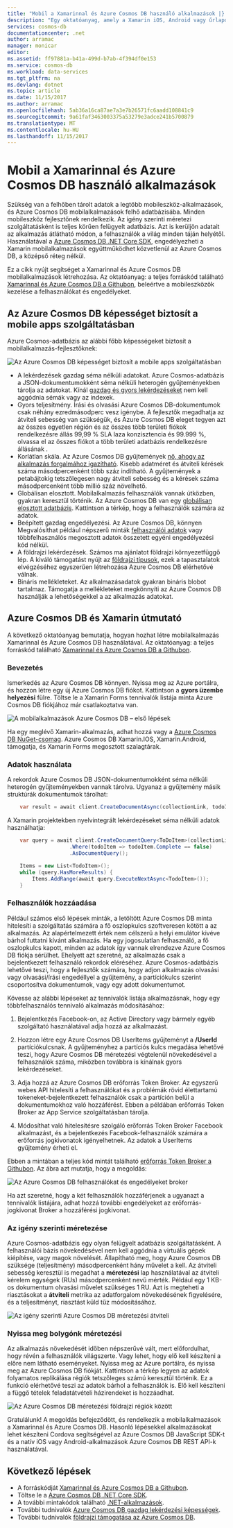 ```yaml
---
title: "Mobil a Xamarinnal és Azure Cosmos DB használó alkalmazások |} Microsoft Docs"
description: "Egy oktatóanyag, amely a Xamarin iOS, Android vagy űrlapok alkalmazás Azure Cosmos DB használatával. Azure Cosmos DB egy gyors, a bolygónk méretezés, a felhő adatbázis mobilalkalmazásokhoz."
services: cosmos-db
documentationcenter: .net
author: arramac
manager: monicar
editor: 
ms.assetid: ff97881a-b41a-499d-b7ab-4f394df0e153
ms.service: cosmos-db
ms.workload: data-services
ms.tgt_pltfrm: na
ms.devlang: dotnet
ms.topic: article
ms.date: 11/15/2017
ms.author: arramac
ms.openlocfilehash: 5ab36a16ca87ae7a3e7b26571fc6aadd108841c9
ms.sourcegitcommit: 9a61faf3463003375a53279e3adce241b5700879
ms.translationtype: MT
ms.contentlocale: hu-HU
ms.lasthandoff: 11/15/2017
---
```

# <a name="build-mobile-applications-with-xamarin-and-azure-cosmos-db"></a>Mobil a Xamarinnal és Azure Cosmos DB használó alkalmazások
Szükség van a felhőben tárolt adatok a legtöbb mobileszköz-alkalmazások, és Azure Cosmos DB mobilalkalmazások felhő adatbázisába. Minden mobileszköz fejlesztőnek rendelkezik. Az igény szerinti méretezi szolgáltatásként is teljes körűen felügyelt adatbázis. Azt is kerüljön adatait az alkalmazás átlátható módon, a felhasználók a világ minden táján helyétől. Használatával a [Azure Cosmos DB .NET Core SDK](documentdb-sdk-dotnet-core.md), engedélyezheti a Xamarin mobilalkalmazások együttműködhet közvetlenül az Azure Cosmos DB, a középső réteg nélkül.

Ez a cikk nyújt segítséget a Xamarinnal és Azure Cosmos DB mobilalkalmazások létrehozása. Az oktatóanyag: a teljes forráskód található [Xamarinnal és Azure Cosmos DB a Githubon](https://github.com/Azure/azure-documentdb-dotnet/tree/master/samples/xamarin), beleértve a mobileszközök kezelése a felhasználókat és engedélyeket.

## <a name="azure-cosmos-db-capabilities-for-mobile-apps"></a>Az Azure Cosmos DB képességet biztosít a mobile apps szolgáltatásban
Azure Cosmos-adatbázis az alábbi főbb képességeket biztosít a mobilalkalmazás-fejlesztőknek:

![Az Azure Cosmos DB képességet biztosít a mobile apps szolgáltatásban](media/mobile-apps-with-xamarin/documentdb-for-mobile.png)

* A lekérdezések gazdag séma nélküli adatokat. Azure Cosmos-adatbázis a JSON-dokumentumokként séma nélküli heterogén gyűjteményekben tárolja az adatokat. Kínál [gazdag és gyors lekérdezéseket](documentdb-sql-query.md) nem kell aggódnia sémák vagy az indexek.
* Gyors teljesítmény. Írási és olvasási Azure Cosmos DB-dokumentumok csak néhány ezredmásodperc vesz igénybe. A fejlesztők megadhatja az átviteli sebesség van szükségük, és Azure Cosmos DB eleget tegyen azt az összes egyetlen régión és az összes több területi fiókok rendelkezésre állás 99,99 % SLA laza konzisztencia és 99.999 %, olvassa el az összes fiókot a több területi adatbázis rendelkezésre állásának .
* Korlátlan skála. Az Azure Cosmos DB gyűjtemények [nő, ahogy az alkalmazás forgalmához igazítható](partition-data.md). Kisebb adatméret és átviteli kérések száma másodpercenként több száz indítható. A gyűjtemények a petabájtokig tetszőlegesen nagy átviteli sebesség és a kérések száma másodpercenként több millió száz növelhető.
* Globálisan elosztott. Mobilalkalmazás felhasználók vannak útközben, gyakran keresztül történik. Az Azure Cosmos DB van egy [globálisan elosztott adatbázis](distribute-data-globally.md). Kattintson a térkép, hogy a felhasználók számára az adatok.
* Beépített gazdag engedélyezési. Az Azure Cosmos DB, könnyen Megvalósíthat például népszerű minták [felhasználói adatok](https://aka.ms/documentdb-xamarin-todouser) vagy többfelhasználós megosztott adatok összetett egyéni engedélyezési kód nélkül.
* A földrajzi lekérdezések. Számos ma ajánlatot földrajzi környezetfüggő lép. A kiváló támogatást nyújt az [földrajzi típusok](geospatial.md), ezek a tapasztalatok elvégzéséhez egyszerűen létrehozása Azure Cosmos DB elérhetővé válnak.
* Bináris mellékleteket. Az alkalmazásadatok gyakran bináris blobot tartalmaz. Támogatja a mellékleteket megkönnyíti az Azure Cosmos DB használják a lehetőségekkel a az alkalmazás adatokat.

## <a name="azure-cosmos-db-and-xamarin-tutorial"></a>Azure Cosmos DB és Xamarin útmutató
A következő oktatóanyag bemutatja, hogyan hozhat létre mobilalkalmazás Xamarinnal és Azure Cosmos DB használatával. Az oktatóanyag: a teljes forráskód található [Xamarinnal és Azure Cosmos DB a Githubon](https://github.com/Azure/azure-documentdb-dotnet/tree/master/samples/xamarin).

### <a name="get-started"></a>Bevezetés
Ismerkedés az Azure Cosmos DB könnyen. Nyissa meg az Azure portálra, és hozzon létre egy új Azure Cosmos DB fiókot. Kattintson a **gyors üzembe helyezési** fülre. Töltse le a Xamarin Forms tennivalók listája minta Azure Cosmos DB fiókjához már csatlakoztatva van. 

![A mobilalkalmazások Azure Cosmos DB – első lépések](media/mobile-apps-with-xamarin/cosmos-db-quickstart.png)

Ha egy meglévő Xamarin-alkalmazás, adhat hozzá vagy a [Azure Cosmos DB NuGet-csomag](documentdb-sdk-dotnet-core.md). Azure Cosmos DB Xamarin.IOS, Xamarin.Android, támogatja, és Xamarin Forms megosztott szalagtárak.

### <a name="work-with-data"></a>Adatok használata
A rekordok Azure Cosmos DB JSON-dokumentumokként séma nélküli heterogén gyűjteményekben vannak tárolva. Ugyanaz a gyűjtemény másik struktúrák dokumentumok tárolhat:

```cs
    var result = await client.CreateDocumentAsync(collectionLink, todoItem);
```

A Xamarin projektekben nyelvintegrált lekérdezéseket séma nélküli adatok használhatja:

```cs
    var query = await client.CreateDocumentQuery<ToDoItem>(collectionLink)
                    .Where(todoItem => todoItem.Complete == false)
                    .AsDocumentQuery();

    Items = new List<TodoItem>();
    while (query.HasMoreResults) {
        Items.AddRange(await query.ExecuteNextAsync<TodoItem>());
    }
```
### <a name="add-users"></a>Felhasználók hozzáadása
Például számos első lépések minták, a letöltött Azure Cosmos DB minta hitelesíti a szolgáltatás számára a fő oszlopkulcs szoftveresen kötött a az alkalmazás. Az alapértelmezett érték nem célszerű a helyi emulátor kivéve bárhol futtatni kívánt alkalmazás. Ha egy jogosulatlan felhasználó, a fő oszlopkulcs kapott, minden az adatok így vannak elrendezve Azure Cosmos DB fiókja sérülhet. Ehelyett azt szeretné, az alkalmazás csak a bejelentkezett felhasználó rekordok eléréséhez. Azure Cosmos-adatbázis lehetővé teszi, hogy a fejlesztők számára, hogy adjon alkalmazás olvasási vagy olvasási/írási engedéllyel a gyűjtemény, a partíciókulcs szerint csoportosítva dokumentumok, vagy egy adott dokumentumot. 

Kövesse az alábbi lépéseket az tennivalók listája alkalmazásnak, hogy egy többfelhasználós tennivaló alkalmazás módosításához: 

  1. Bejelentkezés Facebook-on, az Active Directory vagy bármely egyéb szolgáltató használatával adja hozzá az alkalmazást.

  2. Hozzon létre egy Azure Cosmos DB UserItems gyűjteményt a **/UserId** partíciókulcsnak. A gyűjteményhez a partíciós kulcs megadása lehetővé teszi, hogy Azure Cosmos DB méretezési végtelenül növekedésével a felhasználók száma, miközben továbbra is kínálnak gyors lekérdezéseket.

  3. Adja hozzá az Azure Cosmos DB erőforrás Token Broker. Az egyszerű webes API hitelesíti a felhasználókat és a problémák rövid élettartamú tokeneket-bejelentkezett felhasználók csak a partíción belül a dokumentumokhoz való hozzáférést. Ebben a példában erőforrás Token Broker az App Service szolgáltatásban tárolja.

  4. Módosíthat való hitelesítésre szolgáló erőforrás Token Broker Facebook alkalmazást, és a bejelentkezés Facebook-felhasználók számára a erőforrás jogkivonatok igényelhetnek. Az adatok a UserItems gyűjtemény érheti el.  

Ebben a mintában a teljes kód mintát található [erőforrás Token Broker a Githubon](http://aka.ms/documentdb-xamarin-todouser). Az ábra azt mutatja, hogy a megoldás:

![Az Azure Cosmos DB felhasználókat és engedélyeket broker](media/mobile-apps-with-xamarin/documentdb-resource-token-broker.png)

Ha azt szeretné, hogy a két felhasználók hozzáférjenek a ugyanazt a tennivalók listájára, adhat hozzá további engedélyeket az erőforrás-jogkivonat Broker a hozzáférési jogkivonat.

### <a name="scale-on-demand"></a>Az igény szerinti méretezése
Azure Cosmos-adatbázis egy olyan felügyelt adatbázis szolgáltatásként. A felhasználói bázis növekedésével nem kell aggódnia a virtuális gépek kiépítése, vagy magok növelését. Állapítható meg, hogy Azure Cosmos DB szüksége (teljesítmény) másodpercenként hány művelet a kell. Az átviteli sebesség keresztül is megadhat a **méretezési** lap használatával az átviteli kérelem egységek (RUs) másodpercenként nevű mérték. Például egy 1 KB-os dokumentum olvasási művelet szükséges 1 RU. Azt is megteheti a riasztásokat a **átviteli** metrika az adatforgalom növekedésének figyelésére, és a teljesítményt, riasztást küld tűz módosításához.

![Az igény szerinti Azure Cosmos DB méretezési átviteli](media/mobile-apps-with-xamarin/cosmos-db-xamarin-scale.png)

### <a name="go-planet-scale"></a>Nyissa meg bolygónk méretezési
Az alkalmazás növekedését időben népszerűvé vált, mert előfordulhat, hogy révén a felhasználók világszerte. Vagy lehet, hogy elő kell készíteni a előre nem látható eseményeket. Nyissa meg az Azure portálra, és nyissa meg az Azure Cosmos DB fiókját. Kattintson a térkép legyen az adatok folyamatos replikálása régiók tetszőleges számú keresztül történik. Ez a funkció elérhetővé teszi az adatok bárhol a felhasználók is. Elő kell készíteni a függő tételek feladatátvételi házirendeket is hozzáadhat.

![Az Azure Cosmos DB méretezési földrajzi régiók között](media/mobile-apps-with-xamarin/cosmos-db-xamarin-replicate.png)

Gratulálunk! A megoldás befejeződött, és rendelkezik a mobilalkalmazások a Xamarinnal és Azure Cosmos DB. Hasonló lépésekkel alkalmazásokat lehet készíteni Cordova segítségével az Azure Cosmos DB JavaScript SDK-t és a natív iOS vagy Android-alkalmazások Azure Cosmos DB REST API-k használatával.

## <a name="next-steps"></a>Következő lépések
* A forráskódját [Xamarinnal és Azure Cosmos DB a Githubon](https://github.com/Azure/azure-documentdb-dotnet/tree/master/samples/xamarin).
* Töltse le a [Azure Cosmos DB .NET Core SDK](documentdb-sdk-dotnet-core.md).
* A további mintakódok található [.NET-alkalmazások](documentdb-dotnet-samples.md).
* További tudnivalók [Azure Cosmos DB gazdag lekérdezési képességek](documentdb-sql-query.md).
* További tudnivalók [földrajzi támogatása az Azure Cosmos DB](geospatial.md).




